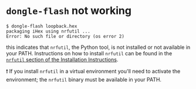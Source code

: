 # `dongle-flash` not working

``` console
$ dongle-flash loopback.hex
packaging iHex using nrfutil ...
Error: No such file or directory (os error 2)
```

this indicates that `nrfutil`, the Python tool, is not installed or not available in your PATH. Instructions on how to install `nrfutil` can be found in the [`nrfutil` section of the Installation Instructions].

❗️ If you install `nrfutil` in a virtual environment you'll need to activate the environment; the `nrfutil` binary must be available in your PATH.

[`nrfutil` section of the Installation Instructions]: ./installation.md#nrfutil
